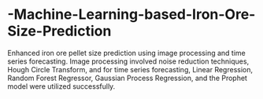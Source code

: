 # -Machine-Learning-based-Iron-Ore-Size-Prediction
Enhanced iron ore pellet size prediction using image processing and time series forecasting. Image processing involved noise reduction techniques, Hough Circle Transform, and for time series forecasting, Linear Regression, Random Forest Regressor, Gaussian Process Regression, and the Prophet model were utilized successfully.
